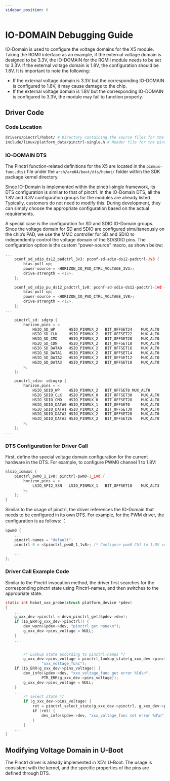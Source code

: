 ```yaml
---
sidebar_position: 6
---
```


# IO-DOMAIN Debugging Guide

IO-Domain is used to configure the voltage domains for the X5 module. Taking the RGMII interface as an example, if the external voltage domain is designed to be 3.3V, the IO-DOMAIN for the RGMII module needs to be set to 3.3V. If the external voltage domain is 1.8V, the configuration should be 1.8V. It is important to note the following:

- If the external voltage domain is 3.3V but the corresponding IO-DOMAIN is configured to 1.8V, it may cause damage to the chip.
- If the external voltage domain is 1.8V but the corresponding IO-DOMAIN is configured to 3.3V, the module may fail to function properly.

## Driver Code

### Code Location


```bash
drivers/pinctrl/hobot/ # Directory containing the source files for the pinctrl driver
include/linux/platform_data/pinctrl-single.h # Header file for the pinctrl driver
```

### IO-DOMAIN DTS

The Pinctrl function-related definitions for the X5 are located in the `pinmux-func.dtsi` file under the `arch/arm64/boot/dts/hobot/` folder within the SDK package kernel directory.

Since IO-Domain is implemented within the pinctrl-single framework, its DTS configuration is similar to that of pinctrl. In the IO-Domain DTS, all the 1.8V and 3.3V configuration groups for the modules are already listed. Typically, customers do not need to modify this. During development, they can simply choose the appropriate configuration based on the actual requirements.

A special case is the configuration for SD and SDIO IO-Domain groups. Since the voltage domain for SD and SDIO are configured simultaneously on the chip’s PAD, we use the MMC controller for SD and SDIO to independently control the voltage domain of the SD/SDIO pins. The configuration option is the custom "power-source" macro, as shown below:


```c
...
	pconf_sd_sdio_ds12_padctrl_3v3: pconf-sd-sdio-ds12-padctrl-3v3 {
		bias-pull-up;
		power-source = <HORIZON_IO_PAD_CTRL_VOLTAGE_3V3>;
		drive-strength = <12>;
	};

	pconf_sd_sdio_pu_ds12_padctrl_1v8: pconf-sd-sdio-ds12-padctrl-1v8 {
		bias-pull-up;
		power-source = <HORIZON_IO_PAD_CTRL_VOLTAGE_1V8>;
		drive-strength = <12>;
	};
...

	pinctrl_sd: sdgrp {
		horizon,pins = <
			HSIO_SD_WP		HSIO_PINMUX_2	BIT_OFFSET24	MUX_ALT0	&pconf_sd_sdio_pu_ds12_ipctrl
			HSIO_SD_CLK		HSIO_PINMUX_2	BIT_OFFSET22	MUX_ALT0	&pconf_sd_sdio_pu_ds12_ipctrl
			HSIO_SD_CMD		HSIO_PINMUX_2	BIT_OFFSET20	MUX_ALT0	&pconf_sd_sdio_pu_ds12_ipctrl
			HSIO_SD_CDN		HSIO_PINMUX_2	BIT_OFFSET18	MUX_ALT0	&pconf_sd_sdio_pu_ds12_ipctrl
			HSIO_SD_DATA0	HSIO_PINMUX_2	BIT_OFFSET16	MUX_ALT0	&pconf_sd_sdio_pu_ds12_ipctrl
			HSIO_SD_DATA1	HSIO_PINMUX_2	BIT_OFFSET14	MUX_ALT0	&pconf_sd_sdio_pu_ds12_ipctrl
			HSIO_SD_DATA2	HSIO_PINMUX_2	BIT_OFFSET12	MUX_ALT0	&pconf_sd_sdio_pu_ds12_ipctrl
			HSIO_SD_DATA3	HSIO_PINMUX_2	BIT_OFFSET10	MUX_ALT0	&pconf_sd_sdio_pu_ds12_ipctrl
		>;
	};

	pinctrl_sdio: sdiogrp {
		horizon,pins = <
			HSIO_SDIO_WP	HSIO_PINMUX_2	BIT_OFFSET8	MUX_ALT0		&pconf_sd_sdio_pu_ds12_ipctrl
			HSIO_SDIO_CLK	HSIO_PINMUX_0	BIT_OFFSET30	MUX_ALT0	&pconf_sd_sdio_pu_ds12_ipctrl
			HSIO_SDIO_CMD	HSIO_PINMUX_0	BIT_OFFSET28	MUX_ALT0	&pconf_sd_sdio_pu_ds12_ipctrl
			HSIO_SDIO_DATA0	HSIO_PINMUX_1	BIT_OFFSET0		MUX_ALT0	&pconf_sd_sdio_pu_ds12_ipctrl
			HSIO_SDIO_DATA1	HSIO_PINMUX_2	BIT_OFFSET30	MUX_ALT0	&pconf_sd_sdio_pu_ds12_ipctrl
			HSIO_SDIO_DATA2	HSIO_PINMUX_2	BIT_OFFSET28	MUX_ALT0	&pconf_sd_sdio_pu_ds12_ipctrl
			HSIO_SDIO_DATA3	HSIO_PINMUX_2	BIT_OFFSET26	MUX_ALT0	&pconf_sd_sdio_pu_ds12_ipctrl
		>;
	};
...
```
### DTS Configuration for Driver Call

First, define the special voltage domain configuration for the current hardware in the DTS. For example, to configure PWM0 channel 1 to 1.8V:


```c
&lsio_iomuxc {
    pinctrl_pwm0_1_1v8: pinctrl-pwm0-1_1v8 {
        horizon,pins = <
            LSIO_SPI2_SSN	LSIO_PINMUX_1	BIT_OFFSET18	MUX_ALT3	&pconf_pwm_1v8
        >;
    };
}
```

Similar to the usage of pinctrl, the driver references the IO-Domain that needs to be configured in its own DTS. For example, for the PWM driver, the configuration is as follows:
：

```c
&pwm0 {
    ...
    pinctrl-names = "default";
    pinctrl-0 = <&pinctrl_pwm0_1_1v8>; /* Configure pwm0 Ch1 to 1.8V voltage domain, PWM0 function */

    ...
};
```

### Driver Call Example Code

Similar to the Pinctrl invocation method, the driver first searches for the corresponding pinctrl state using Pinctrl-names, and then switches to the appropriate state.


```c
static int hobot_xxx_probe(struct platform_device *pdev)
{
    ...
    g_xxx_dev->pinctrl = devm_pinctrl_get(&pdev->dev);
    if (IS_ERR(g_xxx_dev->pinctrl)) {
        dev_warn(&pdev->dev, "pinctrl get none\n");
        g_xxx_dev->pins_voltage = NULL;
    }
    ...
        

        /* Lookup state according to pinctrl-names */
        g_xxx_dev->pins_voltage = pinctrl_lookup_state(g_xxx_dev->pinctrl,
                "xxx_voltage_func");
    if (IS_ERR(g_xxx_dev->pins_voltage)) {
        dev_info(&pdev->dev, "xxx_voltage_func get error %ld\n",
                PTR_ERR(g_xxx_dev->pins_voltage));
        g_xxx_dev->pins_voltage = NULL;
    }
    ...
        /* select state */
        if (g_xxx_dev->pins_voltage) {
            ret = pinctrl_select_state(g_xxx_dev->pinctrl, g_xxx_dev->pins_voltage);
            if (ret) {
                dev_info(&pdev->dev, "xxx_voltage_func set error %d\n", ret);
            }
        }
    ...
}
```

## Modifying Voltage Domain in U-Boot

The Pinctrl driver is already implemented in X5's U-Boot. The usage is consistent with the kernel, and the specific properties of the pins are defined through DTS.

